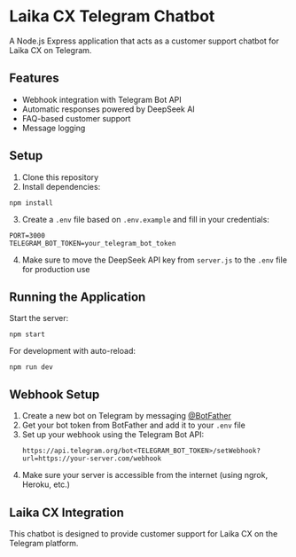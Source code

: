 # Laika CX Telegram Chatbot

A Node.js Express application that acts as a customer support chatbot for Laika CX on Telegram.

## Features

- Webhook integration with Telegram Bot API
- Automatic responses powered by DeepSeek AI
- FAQ-based customer support
- Message logging

## Setup

1. Clone this repository
2. Install dependencies:
```
npm install
```
3. Create a `.env` file based on `.env.example` and fill in your credentials:
```
PORT=3000
TELEGRAM_BOT_TOKEN=your_telegram_bot_token
```
4. Make sure to move the DeepSeek API key from `server.js` to the `.env` file for production use

## Running the Application

Start the server:
```
npm start
```

For development with auto-reload:
```
npm run dev
```

## Webhook Setup

1. Create a new bot on Telegram by messaging [@BotFather](https://t.me/BotFather)
2. Get your bot token from BotFather and add it to your `.env` file
3. Set up your webhook using the Telegram Bot API:
   ```
   https://api.telegram.org/bot<TELEGRAM_BOT_TOKEN>/setWebhook?url=https://your-server.com/webhook
   ```
4. Make sure your server is accessible from the internet (using ngrok, Heroku, etc.)

## Laika CX Integration

This chatbot is designed to provide customer support for Laika CX on the Telegram platform.
